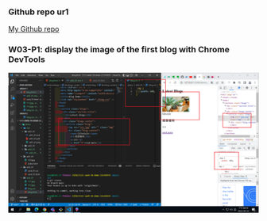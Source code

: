 ### Github repo ur1

[My Github repo](https://github.com/abc6577/1111-sweb-1N-demo-211410591/tree/main/demo/md/w02_91)

### W03-P1: display the image of the first blog with Chrome DevTools

![](w03-p1.png)
